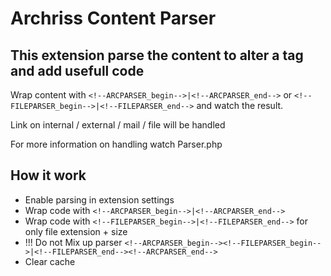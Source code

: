 # Archriss Content Parser #

## This extension parse the content to alter a tag and add usefull code ##

Wrap content with `<!--ARCPARSER_begin-->|<!--ARCPARSER_end-->` or `<!--FILEPARSER_begin-->|<!--FILEPARSER_end-->` and watch the result.

Link on internal / external / mail / file will be handled

For more information on handling watch Parser.php

## How it work

- Enable parsing in extension settings
- Wrap code with `<!--ARCPARSER_begin-->|<!--ARCPARSER_end-->`
- Wrap code with `<!--FILEPARSER_begin-->|<!--FILEPARSER_end-->` for only file extension + size
- !!! Do not Mix up parser `<!--ARCPARSER_begin--><!--FILEPARSER_begin-->|<!--FILEPARSER_end--><!--ARCPARSER_end-->`
- Clear cache
